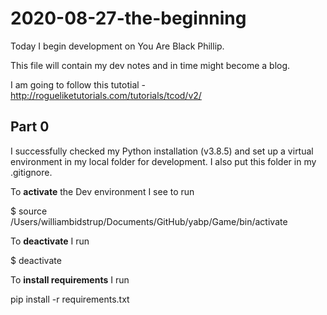 # 2020-08-27-the-beginning 

Today I begin development on You Are Black Phillip.  

This file will contain my dev notes and in time might become a blog.  

I am going to follow this tutotial - http://rogueliketutorials.com/tutorials/tcod/v2/  

## Part 0  

I successfully checked my Python installation (v3.8.5) and set up a virtual environment in my local folder for development. I also put this folder in my .gitignore.  

To **activate** the Dev environment I see to run   

$ source /Users/williambidstrup/Documents/GitHub/yabp/Game/bin/activate  

To **deactivate** I run  

$ deactivate  

To **install requirements** I run  

pip install -r requirements.txt  









